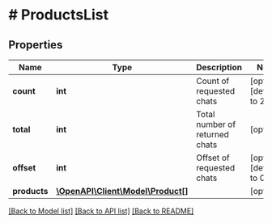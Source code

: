 # # ProductsList

## Properties

Name | Type | Description | Notes
------------ | ------------- | ------------- | -------------
**count** | **int** | Count of requested chats | [optional] [default to 20]
**total** | **int** | Total number of returned chats | [optional]
**offset** | **int** | Offset of requested chats | [optional] [default to 0]
**products** | [**\OpenAPI\Client\Model\Product[]**](Product.md) |  | [optional]

[[Back to Model list]](../../README.md#models) [[Back to API list]](../../README.md#endpoints) [[Back to README]](../../README.md)

